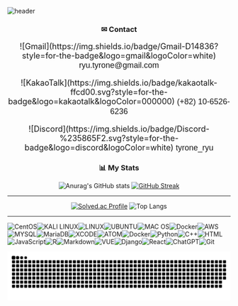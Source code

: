![header](https://capsule-render.vercel.app/api?type=transparent&color=auto&height=150&section=header&text=Taeyun%20Ryu&fontSize=40&fontColor=C0C0C0&fontAlign=50&desc=Welcome%20to%20tyroneryu&descSize=15&descAlignY=70)
</div>

<div align="center">
<h3>✉ Contact</h3>

<p style="font-size: 18px;">
  ![Gmail](https://img.shields.io/badge/Gmail-D14836?style=for-the-badge&logo=gmail&logoColor=white) 
  <span style="font-family: Arial, sans-serif;">ryu.tyrone@gmail.com</span>
</p>

<p style="font-size: 18px;">
  ![KakaoTalk](https://img.shields.io/badge/kakaotalk-ffcd00.svg?style=for-the-badge&logo=kakaotalk&logoColor=000000)
  <span style="font-family: Arial, sans-serif;">(+82) 10-6526-6236</span>
</p>

<p style="font-size: 18px;">
  ![Discord](https://img.shields.io/badge/Discord-%235865F2.svg?style=for-the-badge&logo=discord&logoColor=white) 
  <span style="font-family: Arial, sans-serif;">tyrone_ryu</span>
</p>

</div>


<div align="center">
  <h3>📊 My Stats</h3>
  
  ![Anurag's GitHub stats](https://github-readme-stats.vercel.app/api?username=tyroneryu&show_icons=true&theme=dark)
  [![GitHub Streak](https://streak-stats.demolab.com?user=tyroneryu&theme=dark)](https://git.io/streak-stats)
  ___
  [![Solved.ac Profile](http://mazassumnida.wtf/api/v2/generate_badge?boj=tyroneryu)](https://solved.ac/tyroneryu/)
  ![Top Langs](https://github-readme-stats.vercel.app/api/top-langs/?username=tyroneryu&layout=compact)
  
</div>

---

![CentOS](https://img.shields.io/badge/Cent%20OS-262577?style=for-the-badge&logo=CentOS&logoColor=white)![KALI LINUX](https://img.shields.io/badge/Kali_Linux-557C94?style=for-the-badge&logo=kali-linux&logoColor=white)![LINUX](https://img.shields.io/badge/Linux-FCC624?style=for-the-badge&logo=linux&logoColor=black)![UBUNTU](	https://img.shields.io/badge/Ubuntu-E95420?style=for-the-badge&logo=ubuntu&logoColor=white)![MAC OS](https://img.shields.io/badge/mac%20os-000000?style=for-the-badge&logo=apple&logoColor=white)![Docker](https://img.shields.io/badge/docker-%230db7ed.svg?style=for-the-badge&logo=docker&logoColor=white)![AWS](https://img.shields.io/badge/Amazon_AWS-FF9900?style=for-the-badge&logo=amazonaws&logoColor=white)![MYSQL](https://img.shields.io/badge/MySQL-005C84?style=for-the-badge&logo=mysql&logoColor=white)![MariaDB](https://img.shields.io/badge/MariaDB-003545?style=for-the-badge&logo=mariadb&logoColor=white)![XCODE](https://img.shields.io/badge/Xcode-007ACC?style=for-the-badge&logo=Xcode&logoColor=white)![ATOM](	https://img.shields.io/badge/Atom-66595C?style=for-the-badge&logo=Atom&logoColor=white)![Docker](https://img.shields.io/badge/docker-%230db7ed.svg?style=for-the-badge&logo=docker&logoColor=white)![Python](https://img.shields.io/badge/Python-3776AB?style=for-the-badge&logo=python&logoColor=white)![C++](https://img.shields.io/badge/C%2B%2B-00599C?style=for-the-badge&logo=c%2B%2B&logoColor=white)![HTML](https://img.shields.io/badge/HTML5-E34F26?style=for-the-badge&logo=html5&logoColor=white)![JavaScript](https://img.shields.io/badge/JavaScript-F7DF1E?style=for-the-badge&logo=JavaScript&logoColor=white)![R](https://img.shields.io/badge/R-276DC3?style=for-the-badge&logo=r&logoColor=white)![Markdown](https://img.shields.io/badge/markdown-%23000000.svg?style=for-the-badge&logo=markdown&logoColor=white)![VUE](https://img.shields.io/badge/Vue.js-35495E?style=for-the-badge&logo=vue.js&logoColor=4FC08D)![Django](https://img.shields.io/badge/Django-092E20?style=for-the-badge&logo=django&logoColor=white)![React](https://img.shields.io/badge/React-20232A?style=for-the-badge&logo=react&logoColor=61DAFB)![ChatGPT](https://img.shields.io/badge/chatGPT-74aa9c?style=for-the-badge&logo=openai&logoColor=white)![Git](https://img.shields.io/badge/git-%23F05033.svg?style=for-the-badge&logo=git&logoColor=white)


![snake gif](https://github.com/tyroneryu/tyroneryu/blob/output/github-contribution-grid-snake.svg)

